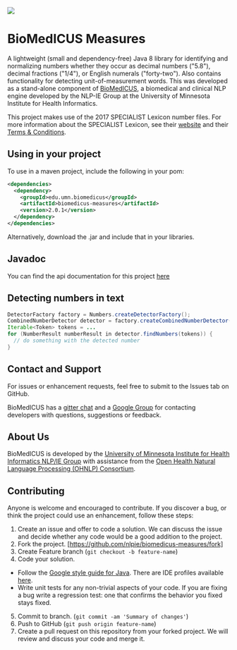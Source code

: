 
[![](https://travis-ci.org/nlpie/biomedicus-measures.svg?branch=master)](https://travis-ci.org/nlpie/biomedicus-measures)

# BioMedICUS Measures

A lightweight (small and dependency-free) Java 8 library for identifying and normalizing numbers 
whether they occur as decimal numbers ("5.8"), decimal fractions ("1/4"), or English numerals 
("forty-two"). Also contains functionality for detecting unit-of-measurement words. This was 
developed as a stand-alone component of 
[BioMedICUS](http://nlpie.github.io/biomedicus/), a biomedical and clinical NLP engine developed by 
the NLP-IE Group at the University of Minnesota Institute for Health Informatics.

This project makes use of the 2017 SPECIALIST Lexicon number files. For more information about the 
SPECIALIST Lexicon, see their 
[website](https://lsg3.nlm.nih.gov/LexSysGroup/Projects/lexicon/current/web/index.html) and their
[Terms & Conditions](https://lsg3.nlm.nih.gov/LexSysGroup/docs/TermsAndConditions.html).

## Using in your project

To use in a maven project, include the following in your pom: 

```xml
<dependencies>
  <dependency>
    <groupId>edu.umn.biomedicus</groupId>
    <artifactId>biomedicus-measures</artifactId>
    <version>2.0.1</version>
  </dependency>
</dependencies>
```

Alternatively, download the .jar and include that in your libraries.

## Javadoc

You can find the api documentation for this project [here](https://nlpie.github.io/biomedicus-measures/site/apidocs/index.html)

## Detecting numbers in text

```java
DetectorFactory factory = Numbers.createDetectorFactory();
CombinedNumberDetector detector = factory.createCombinedNumberDetector();
Iterable<Token> tokens = ...
for (NumberResult numberResult in detector.findNumbers(tokens)) {
  // do something with the detected number
}

```


## Contact and Support
For issues or enhancement requests, feel free to submit to the Issues tab on GitHub.

BioMedICUS has a [gitter chat](https://gitter.im/biomedicus/biomedicus) and a 
[Google Group](https://groups.google.com/a/umn.edu/forum/#!forum/biomedicus) for contacting 
developers with questions, suggestions or feedback.

## About Us
BioMedICUS is developed by the
[University of Minnesota Institute for Health Informatics NLP/IE Group](http://www.bmhi.umn.edu/ihi/research/nlpie/)
with assistance from the
[Open Health Natural Language Processing \(OHNLP\) Consortium](http://ohnlp.org/index.php/Main_Page).

## Contributing

Anyone is welcome and encouraged to contribute. If you discover a bug, or think the project could 
use an enhancement, follow these steps: 

1. Create an issue and offer to code a solution. We can discuss the issue and decide whether any 
code would be a good addition to the project. 
2. Fork the project. [https://github.com/nlpie/biomedicus-measures/fork]
3. Create Feature branch (`git checkout -b feature-name`)
4. Code your solution. 
  - Follow the [Google style guide for Java](https://google.github.io/styleguide/javaguide.html). 
  There are IDE profiles available [here](https://github.com/google/styleguide).
  - Write unit tests for any non-trivial aspects of your code. If you are fixing a bug write a 
  regression test: one that confirms the behavior you fixed stays fixed.
5. Commit to branch. (`git commit -am 'Summary of changes'`)
6. Push to GitHub (`git push origin feature-name`)
7. Create a pull request on this repository from your forked project. We will review and discuss 
your code and merge it.

